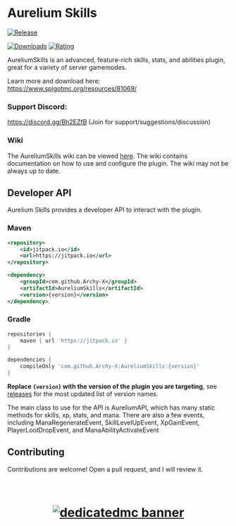 # Aurelium Skills
[![Release](https://jitpack.io/v/Archy-X/AureliumSkills.svg?style=flat-square)](https://jitpack.io/#Archy-X/AureliumSkills)

[![Downloads](https://badges.spiget.org/resources/downloads/Downloads-blue-81069.svg)](https://www.spigotmc.org/resources/81069/)
[![Rating](https://badges.spiget.org/resources/rating/Rating-blue-81069.svg)](https://www.spigotmc.org/resources/81069/)

AureliumSkills is an advanced, feature-rich skills, stats, and abilities plugin, great for a variety of server gamemodes.

Learn more and download here: https://www.spigotmc.org/resources/81069/

### Support Discord:

https://discord.gg/Bh2EZfB (Join for support/suggestions/discussion)

### Wiki
The AureliumSkills wiki can be viewed [here](https://wiki.aurelium.dev/skills).
The wiki contains documentation on how to use and configure the plugin. The wiki may not be always up to date.

## Developer API

Aurelium Skills provides a developer API to interact with the plugin.

### Maven
```xml
<repository>
    <id>jitpack.io</id>
    <url>https://jitpack.io</url>
</repository>

<dependency>
    <groupId>com.github.Archy-X</groupId>
    <artifactId>AureliumSkills</artifactId>
    <version>{version}</version>
</dependency>
```

### Gradle
```gradle
repositories {
    maven { url 'https://jitpack.io' }
}

dependencies {
    compileOnly 'com.github.Archy-X:AureliumSkills:{version}'
}
```
**Replace `{version}` with the version of the plugin you are targeting**, see [releases](https://github.com/Archy-X/AureliumSkills/releases) for the most updated list of version names.

The main class to use for the API is AureliumAPI, which has many static methods for skills, xp, stats, and mana.
There are also a few events, including ManaRegenerateEvent, SkillLevelUpEvent, XpGainEvent, PlayerLootDropEvent, and ManaAbilityActivateEvent

## Contributing
Contributions are welcome! Open a pull request, and I will review it.

<h1 align="center">
  <br>
    <a href="https://dedimc.promo/Archy" target="_blank">
      <img src="https://i.imgur.com/x3IWw7h.png" alt="dedicatedmc banner">
    </a>
  <br>
</h1>
